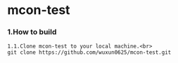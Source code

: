 mcon-test
=====================================
### <b>1.How to build</b>
	1.1.Clone mcon-test to your local machine.<br>
	git clone https://github.com/wuxun0625/mcon-test.git
